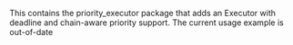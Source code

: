 This contains the priority_executor package that adds an Executor with deadline and chain-aware priority support. The current usage example is out-of-date
